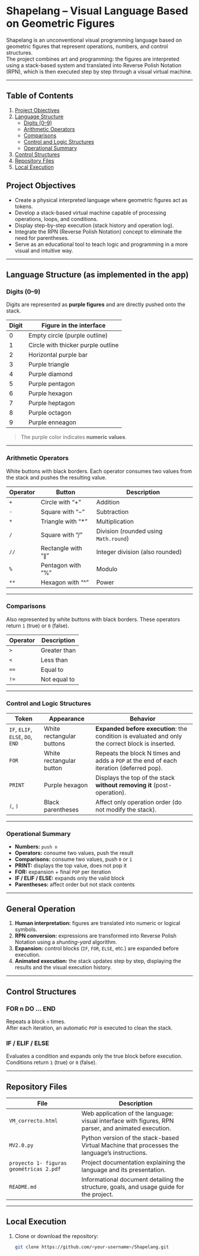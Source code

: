 # Shapelang – Visual Language Based on Geometric Figures

Shapelang is an unconventional visual programming language based on geometric figures that represent operations, numbers, and control structures.  
The project combines art and programming: the figures are interpreted using a stack-based system and translated into Reverse Polish Notation (RPN), which is then executed step by step through a visual virtual machine.

---

## Table of Contents
1. [Project Objectives](#project-objectives)
2. [Language Structure](#language-structure-as-implemented-in-the-app)
   - [Digits (0–9)](#digits-09)
   - [Arithmetic Operators](#arithmetic-operators)
   - [Comparisons](#comparisons)
   - [Control and Logic Structures](#control-and-logic-structures)
   - [Operational Summary](#operational-summary)
3. [Control Structures](#control-structures)
4. [Repository Files](#repository-files)
5. [Local Execution](#local-execution)



## Project Objectives

- Create a physical interpreted language where geometric figures act as tokens.  
- Develop a stack-based virtual machine capable of processing operations, loops, and conditions.  
- Display step-by-step execution (stack history and operation log).  
- Integrate the RPN (Reverse Polish Notation) concept to eliminate the need for parentheses.  
- Serve as an educational tool to teach logic and programming in a more visual and intuitive way.

---

## Language Structure (as implemented in the app)

### Digits (0–9)

Digits are represented as **purple figures** and are directly pushed onto the stack.

| Digit | Figure in the interface |
|--------|--------------------------|
| 0 | Empty circle (purple outline) |
| 1 | Circle with thicker purple outline |
| 2 | Horizontal purple bar |
| 3 | Purple triangle |
| 4 | Purple diamond |
| 5 | Purple pentagon |
| 6 | Purple hexagon |
| 7 | Purple heptagon |
| 8 | Purple octagon |
| 9 | Purple enneagon |

> The purple color indicates **numeric values**.

---

### Arithmetic Operators

White buttons with black borders. Each operator consumes two values from the stack and pushes the resulting value.

| Operator | Button | Description |
|-----------|--------|-------------|
| `+` | Circle with “+” | Addition |
| `-` | Square with “−” | Subtraction |
| `*` | Triangle with “*” | Multiplication |
| `/` | Square with “/” | Division (rounded using `Math.round`) |
| `//` | Rectangle with “∥” | Integer division (also rounded) |
| `%` | Pentagon with “%” | Modulo |
| `**` | Hexagon with “^” | Power |

---

### Comparisons

Also represented by white buttons with black borders. These operators return `1` (true) or `0` (false).

| Operator | Description |
|-----------|-------------|
| `>` | Greater than |
| `<` | Less than |
| `==` | Equal to |
| `!=` | Not equal to |

---

### Control and Logic Structures

| Token | Appearance | Behavior |
|--------|-------------|-----------|
| `IF`, `ELIF`, `ELSE`, `DO`, `END` | White rectangular buttons | **Expanded before execution**: the condition is evaluated and only the correct block is inserted. |
| `FOR` | White rectangular button | Repeats the block N times and adds a `POP` at the end of each iteration (deferred pop). |
| `PRINT` | Purple hexagon | Displays the top of the stack **without removing it** (post-operation). |
| `(`, `)` | Black parentheses | Affect only operation order (do not modify the stack). |

---

### Operational Summary

- **Numbers:** `push n`  
- **Operators:** consume two values, push the result  
- **Comparisons:** consume two values, push `0` or `1`  
- **PRINT:** displays the top value, does not pop it  
- **FOR:** expansion + final `POP` per iteration  
- **IF / ELIF / ELSE:** expands only the valid block  
- **Parentheses:** affect order but not stack contents

---

## General Operation

1. **Human interpretation:** figures are translated into numeric or logical symbols.  
2. **RPN conversion:** expressions are transformed into Reverse Polish Notation using a *shunting-yard* algorithm.  
3. **Expansion:** control blocks (`IF`, `FOR`, `ELSE`, etc.) are expanded before execution.  
4. **Animated execution:** the stack updates step by step, displaying the results and the visual execution history.

---

## Control Structures

### FOR n DO … END

Repeats a block `n` times.  
After each iteration, an automatic `POP` is executed to clean the stack.

### IF / ELIF / ELSE

Evaluates a condition and expands only the true block before execution.  
Conditions return `1` (true) or `0` (false).

---

## Repository Files

| File | Description |
|----------|-------------|
| `VM_correcto.html` | Web application of the language: visual interface with figures, RPN parser, and animated execution. |
| `MV2.0.py` | Python version of the stack-based Virtual Machine that processes the language’s instructions. |
| `proyecto 1- figuras geométricas 2.pdf` | Project documentation explaining the language and its presentation. |
| `README.md` | Informational document detailing the structure, goals, and usage guide for the project. |

---

## Local Execution

1. Clone or download the repository:
   ```bash
   git clone https://github.com/<your-username>/Shapelang.git

